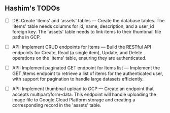 ## Hashim's TODOs

- [ ] DB: Create 'items' and 'assets' tables — Create the database tables. The 'items' table needs columns for id, name, description, and a user_id foreign key. The 'assets' table needs to link items to their thumbnail file paths in GCP.

- [ ] API: Implement CRUD endpoints for Items — Build the RESTful API endpoints for Create, Read (a single item), Update, and Delete operations on the 'items' table, ensuring they are authenticated.

- [ ] API: Implement paginated GET endpoint for Items list — Implement the GET /items endpoint to retrieve a list of items for the authenticated user, with support for pagination to handle large datasets efficiently.

- [ ] API: Implement thumbnail upload to GCP — Create an endpoint that accepts multipart/form-data. This endpoint will handle uploading the image file to Google Cloud Platform storage and creating a corresponding record in the 'assets' table.
